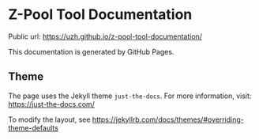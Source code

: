 # Z-Pool Tool Documentation

Public url: https://uzh.github.io/z-pool-tool-documentation/

This documentation is generated by GitHub Pages.

## Theme

The page uses the Jekyll theme `just-the-docs`. For more information, visit: https://just-the-docs.com/

To modify the layout, see https://jekyllrb.com/docs/themes/#overriding-theme-defaults
